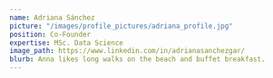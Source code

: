 ```yaml
---
name: Adriana Sánchez
picture: "/images/profile_pictures/adriana_profile.jpg"
position: Co-Founder
expertise: MSc. Data Science
image_path: https://www.linkedin.com/in/adrianasanchezgar/
blurb: Anna likes long walks on the beach and buffet breakfast.
---
```

